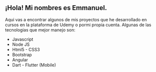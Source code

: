 ## ¡Hola! Mi nombres es Emmanuel.

Aqui vas a encontrar algunos de mis proyectos que he desarrollado en cursos en la plataforma de Udemy o pormi propia cuenta.
Algunas de las tecnologias que mejor manejo son:

* Javascript
* Node JS
* Html5 - CSS3
* Bootstrap
* Angular
* Dart - Flutter (Mobile)
